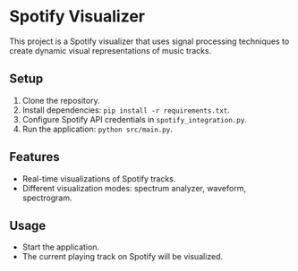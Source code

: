# Spotify Visualizer

This project is a Spotify visualizer that uses signal processing techniques to create dynamic visual representations of music tracks.

## Setup

1. Clone the repository.
2. Install dependencies: `pip install -r requirements.txt`.
3. Configure Spotify API credentials in `spotify_integration.py`.
4. Run the application: `python src/main.py`.

## Features

- Real-time visualizations of Spotify tracks.
- Different visualization modes: spectrum analyzer, waveform, spectrogram.

## Usage

- Start the application.
- The current playing track on Spotify will be visualized.
